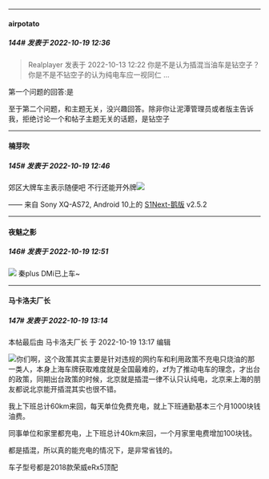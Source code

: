 

*****

####  airpotato  
##### 144#       发表于 2022-10-19 12:36

<blockquote>Realplayer 发表于 2022-10-13 12:22
你是不是认为插混当油车是钻空子？你是不是不钻空子的认为纯电车应一视同仁 ...</blockquote>
第一个问题的回答:是

至于第二个问题，和主题无关，没兴趣回答。除非你让泥潭管理员或者版主告诉我，拒绝讨论一个和帖子主题无关的话题，是钻空子



*****

####  楠芽吹  
##### 145#       发表于 2022-10-19 12:46

郊区大牌车主表示随便吧
不行还能开外牌<img src="https://static.saraba1st.com/image/smiley/face2017/053.png" referrerpolicy="no-referrer">

—— 来自 Sony XQ-AS72, Android 10上的 [S1Next-鹅版](https://github.com/ykrank/S1-Next/releases) v2.5.2

*****

####  夜魅之影  
##### 146#       发表于 2022-10-19 12:51

<img src="https://static.saraba1st.com/image/smiley/face2017/034.png" referrerpolicy="no-referrer"> 秦plus DMi已上车~ 



*****

####  马卡洛夫厂长  
##### 147#       发表于 2022-10-19 13:14

 本帖最后由 马卡洛夫厂长 于 2022-10-19 13:17 编辑 

<img src="https://static.saraba1st.com/image/smiley/face2017/001.png" referrerpolicy="no-referrer">你们啊，这个政策其实主要是针对违规的网约车和利用政策不充电只烧油的那一类人，本身上海车牌获取难度就是全国最难的，zf为了推动电车的理念，才出台的政策，同期出台政策的时候，北京就是插混一律不认只认纯电，北京来上海的朋友都说北京能开插混其实也很不错。

我上下班总计60km来回，每天单位免费充电，就上下班通勤基本三个月1000块钱油费。

同事单位和家里都充电，上下班总计40km来回，一个月家里电费增加100块钱。

都是插混，所以真的能充电的情况下，是非常省钱的。

车子型号都是2018款荣威eRx5顶配

